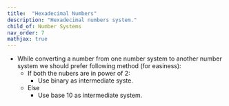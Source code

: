 ```yaml
---
title:  "Hexadecimal Numbers"
description: "Hexadecimal numbers system."
child_of: Number Systems
nav_order: 7
mathjax: true
---
```


- While converting a number from one number system to another number system we should prefer following method (for easiness):
    - If both the nubers are in power of 2:
        - Use binary as intermediate syste.
    - Else
        - Use base 10 as intermediate system.